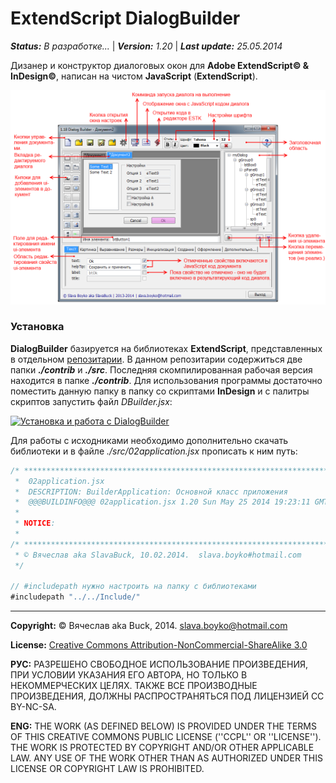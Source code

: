 # ExtendScript DialogBuilder
***Status:*** *В разработке...* | ***Version:*** *1.20* | ***Last update:*** *25.05.2014*

Дизанер и конструктор диалоговых окон для **Adobe ExtendScript© & InDesign©**, написан на чистом **JavaScript** (**ExtendScript**).

![src/doc/DBuilder_tutorial.png](src/doc/DBuilder_tutorial.png)

### Установка
**DialogBuilder** базируется на библиотеках **ExtendScript**, представленных в отдельном [репозитарии](https://github.com/SlavaBuck/Includes). В данном репозитарии содержиться две папки ***./contrib*** и ***./src***. Последняя скомпилированная рабочая версия находится в папке ***./contrib***. Для использования программы достаточно поместить данную папку в папку со скриптами **InDesign** и с палитры скриптов запустить файл *DBuilder.jsx*:

[![Установка и работа с DialogBuilder](https://i1.ytimg.com/vi/i6P0OuBvmqI/3.jpg?time=1401041885690)](http://youtu.be/i6P0OuBvmqI)

Для работы с исходниками необходимо дополнительно скачать библиотеки и в файле *./src/02application.jsx* прописать к ним путь:

```js
/* *************************************************************************
 *  02application.jsx
 *  DESCRIPTION: BuilderApplication: Основной класс приложения 
 *  @@@BUILDINFO@@@ 02application.jsx 1.20 Sun May 25 2014 19:23:11 GMT+0300
 * 
 * NOTICE: 
 * 
/* *************************************************************************
 * © Вячеслав aka SlavaBuck, 10.02.2014.  slava.boyko#hotmail.com
 */

// #includepath нужно настроить на папку с библиотеками
#includepath "../../Include/"
```


----------------------------------
**Copyright:** © Вячеслав aka Buck, 2014. <slava.boyko@hotmail.com>

**License:** [Creative Commons Attribution-NonCommercial-ShareAlike 3.0](http://creativecommons.org/licenses/by-nc-sa/3.0/)

**РУС:** РАЗРЕШЕНО СВОБОДНОЕ ИСПОЛЬЗОВАНИЕ ПРОИЗВЕДЕНИЯ, ПРИ УСЛОВИИ УКАЗАНИЯ ЕГО АВТОРА, НО ТОЛЬКО В НЕКОММЕРЧЕСКИХ ЦЕЛЯХ. ТАКЖЕ ВСЕ ПРОИЗВОДНЫЕ ПРОИЗВЕДЕНИЯ, ДОЛЖНЫ РАСПРОСТРАНЯТЬСЯ ПОД ЛИЦЕНЗИЕЙ CC BY-NC-SA.

**ENG:** THE WORK (AS DEFINED BELOW) IS PROVIDED UNDER THE TERMS OF THIS CREATIVE COMMONS PUBLIC LICENSE (''CCPL'' OR ''LICENSE''). THE WORK IS PROTECTED BY COPYRIGHT AND/OR OTHER APPLICABLE LAW. ANY USE OF THE WORK OTHER THAN AS AUTHORIZED UNDER THIS LICENSE OR COPYRIGHT LAW IS PROHIBITED.